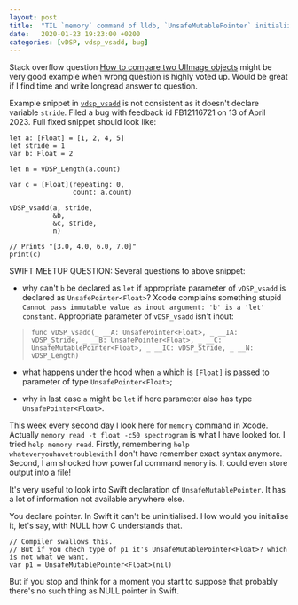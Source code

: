 ```yaml
---
layout: post
title:  "TIL `memory` command of lldb, `UnsafeMutablePointer` initialization in Swift"
date:   2020-01-23 19:23:00 +0200
categories: [vDSP, vdsp_vsadd, bug]
---
```

Stack overflow question [How to compare two UIImage objects](https://stackoverflow.com/questions/11342897/how-to-compare-two-uiimage-objects) might be very good example when wrong question is highly voted up. Would be great if I find time and write longread answer to question.

Example snippet in [`vdsp_vsadd`](https://developer.apple.com/documentation/accelerate/1450275-vdsp_vsadd) is not consistent as it doesn't declare variable `stride`. Filed a bug with feedback id FB12116721 on 13 of April 2023. Full fixed snippet should look like:

```
let a: [Float] = [1, 2, 4, 5]
let stride = 1
var b: Float = 2

let n = vDSP_Length(a.count)

var c = [Float](repeating: 0,
                count: a.count)

vDSP_vsadd(a, stride,
           &b,
           &c, stride,
           n)

// Prints "[3.0, 4.0, 6.0, 7.0]"
print(c)
```

SWIFT MEETUP QUESTION: Several questions to above snippet:

* why can't `b` be declared as `let` if appropriate parameter of `vDSP_vsadd` is declared as `UnsafePointer<Float>`? Xcode complains something stupid `Cannot pass immutable value as inout argument: 'b' is a 'let' constant`. Appropriate parameter of `vDSP_vsadd` isn't inout:

> `func vDSP_vsadd(_ __A: UnsafePointer<Float>, _ __IA: vDSP_Stride, _ __B: UnsafePointer<Float>, _ __C: UnsafeMutablePointer<Float>, _ __IC: vDSP_Stride, _ __N: vDSP_Length)`

* what happens under the hood when `a` which is `[Float]` is passed to parameter of type `UnsafePointer<Float>`;

* why in last case `a` might be `let` if here parameter also has type `UnsafePointer<Float>`.

This week every second day I look here for `memory` command in Xcode. Actually `memory read -t float -c50 spectrogram` is what I have looked for. I tried `help memory read`. Firstly, remembering `help whateveryouhavetroublewith` I don't have remember exact syntax anymore. Second, I am shocked how powerful command `memory` is. It could even store output into a file!

It's very useful to look into Swift declaration of `UnsafeMutablePointer`. It has a lot of information not available anywhere else.

You declare pointer. In Swift it can't be uninitialised. How would you initialise it, let's say, with NULL how C understands that.

```
// Compiler swallows this.
// But if you chech type of p1 it's UnsafeMutablePointer<Float>? which is not what we want.
var p1 = UnsafeMutablePointer<Float>(nil)
```

But if you stop and think for a moment you start to suppose that probably there's no such thing as NULL pointer in Swift.
